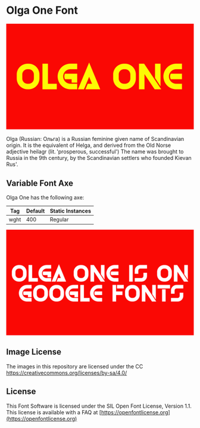 # Olga One Font

![Image](documents/image1.png)

Olga (Russian: Ольга) is a Russian feminine given name of Scandinavian origin. It is the equivalent of Helga, and derived from the Old Norse adjective heilagr (lit. 'prosperous, successful') The name was brought to Russia in the 9th century, by the Scandinavian settlers who founded Kievan Rus'.

## Variable Font Axe

Olga One has the following axe:

  Tag | Default | Static Instances
--- | --- | ---
  wght | 400 | Regular

![Image](documents/image2.png)

## Image License
The images in this repository are licensed under the CC https://creativecommons.org/licenses/by-sa/4.0/

## License
This Font Software is licensed under the SIL Open Font License, Version 1.1.
This license is available with a FAQ at [https://openfontlicense.org](https://openfontlicense.org)
